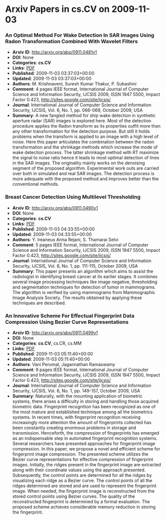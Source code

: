 # Arxiv Papers in cs.CV on 2009-11-03
### An Optimal Method For Wake Detection In SAR Images Using Radon Transformation Combined With Wavelet Filters
- **Arxiv ID**: http://arxiv.org/abs/0911.0481v1
- **DOI**: None
- **Categories**: **cs.CV**
- **Links**: [PDF](http://arxiv.org/pdf/0911.0481v1)
- **Published**: 2009-11-03 03:37:03+00:00
- **Updated**: 2009-11-03 03:37:03+00:00
- **Authors**: M. Krishnaveni, Suresh Kumar Thakur, P. Subashini
- **Comment**: 4 pages IEEE format, International Journal of Computer Science and
  Information Security, IJCSIS 2009, ISSN 1947 5500, Impact Factor 0.423,
  http://sites.google.com/site/ijcsis/
- **Journal**: International Journal of Computer Science and Information
  Security, IJCSIS, Vol. 6, No. 1, pp. 066-069, October 2009, USA
- **Summary**: A new fangled method for ship wake detection in synthetic aperture radar (SAR) images is explored here. Most of the detection procedure applies the Radon transform as its properties outfit more than any other transformation for the detection purpose. But still it holds problems when the transform is applied to an image with a high level of noise. Here this paper articulates the combination between the radon transformation and the shrinkage methods which increase the mode of wake detection process. The latter shrinkage method with RT maximize the signal to noise ratio hence it leads to most optimal detection of lines in the SAR images. The originality mainly works on the denoising segment of the proposed algorithm. Experimental work outs are carried over both in simulated and real SAR images. The detection process is more adequate with the proposed method and improves better than the conventional methods.



### Breast Cancer Detection Using Multilevel Thresholding
- **Arxiv ID**: http://arxiv.org/abs/0911.0490v1
- **DOI**: None
- **Categories**: **cs.CV**
- **Links**: [PDF](http://arxiv.org/pdf/0911.0490v1)
- **Published**: 2009-11-03 04:33:55+00:00
- **Updated**: 2009-11-03 04:33:55+00:00
- **Authors**: Y. Ireaneus Anna Rejani, S. Thamarai Selvi
- **Comment**: 5 pages IEEE format, International Journal of Computer Science and
  Information Security, IJCSIS 2009, ISSN 1947 5500, Impact Factor 0.423,
  http://sites.google.com/site/ijcsis/
- **Journal**: International Journal of Computer Science and Information
  Security, IJCSIS, Vol. 6, No. 1, pp. 111-115, October 2009, USA
- **Summary**: This paper presents an algorithm which aims to assist the radiologist in identifying breast cancer at its earlier stages. It combines several image processing techniques like image negative, thresholding and segmentation techniques for detection of tumor in mammograms. The algorithm is verified by using mammograms from Mammographic Image Analysis Society. The results obtained by applying these techniques are described.



### An Innovative Scheme For Effectual Fingerprint Data Compression Using Bezier Curve Representations
- **Arxiv ID**: http://arxiv.org/abs/0911.0499v1
- **DOI**: None
- **Categories**: **cs.CV**, cs.CR, cs.MM
- **Links**: [PDF](http://arxiv.org/pdf/0911.0499v1)
- **Published**: 2009-11-03 05:11:40+00:00
- **Updated**: 2009-11-03 05:11:40+00:00
- **Authors**: Vani Perumal, Jagannathan Ramaswamy
- **Comment**: 9 pages IEEE format, International Journal of Computer Science and
  Information Security, IJCSIS 2009, ISSN 1947 5500, Impact Factor 0.423,
  http://sites.google.com/site/ijcsis/
- **Journal**: International Journal of Computer Science and Information
  Security, IJCSIS, Vol. 6, No. 1, pp. 149-157, October 2009, USA
- **Summary**: Naturally, with the mounting application of biometric systems, there arises a difficulty in storing and handling those acquired biometric data. Fingerprint recognition has been recognized as one of the most mature and established technique among all the biometrics systems. In recent times, with fingerprint recognition receiving increasingly more attention the amount of fingerprints collected has been constantly creating enormous problems in storage and transmission. Henceforth, the compression of fingerprints has emerged as an indispensable step in automated fingerprint recognition systems. Several researchers have presented approaches for fingerprint image compression. In this paper, we propose a novel and efficient scheme for fingerprint image compression. The presented scheme utilizes the Bezier curve representations for effective compression of fingerprint images. Initially, the ridges present in the fingerprint image are extracted along with their coordinate values using the approach presented. Subsequently, the control points are determined for all the ridges by visualizing each ridge as a Bezier curve. The control points of all the ridges determined are stored and are used to represent the fingerprint image. When needed, the fingerprint image is reconstructed from the stored control points using Bezier curves. The quality of the reconstructed fingerprint is determined by a formal evaluation. The proposed scheme achieves considerable memory reduction in storing the fingerprint.



